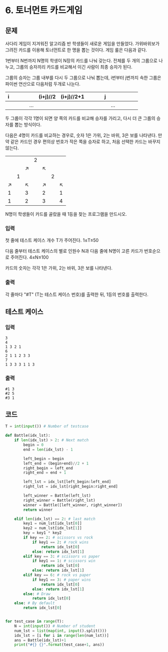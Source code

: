 # 6. 토너먼트 카드게임



## 문제

사다리 게임이 지겨워진 알고리즘 반 학생들이 새로운 게임을 만들었다. 가위바위보가 그려진 카드를 이용해 토너먼트로 한 명을 뽑는 것이다. 게임 룰은 다음과 같다.
 

1번부터 N번까지 N명의 학생이 N장의 카드를 나눠 갖는다. 전체를 두 개의 그룹으로 나누고, 그룹의 승자끼리 카드를 비교해서 이긴 사람이 최종 승자가 된다.

그룹의 승자는 그룹 내부를 다시 두 그룹으로 나눠 뽑는데, i번부터 j번까지 속한 그룹은 파이썬 연산으로 다음처럼 두개로 나눈다.

 

| i    |      |      |      |      | (i+j)//2 | (i+j)//2+1 |      |      |      | j    |      |      |      |      |      |
| ---- | ---- | ---- | ---- | ---- | -------- | ---------- | ---- | ---- | ---- | ---- | ---- | ---- | ---- | ---- | ---- |
|      |      |      |      | …    |          |            |      |      |      |      | …    |      |      |      |      |



두 그룹이 각각 1명이 되면 양 쪽의 카드를 비교해 승자를 가리고, 다시 더 큰 그룹의 승자를 뽑는 방식이다.

다음은 4명이 카드를 비교하는 경우로, 숫자 1은 가위, 2는 바위, 3은 보를 나타낸다. 만약 같은 카드인 경우 편의상 번호가 작은 쪽을 승자로 하고, 처음 선택한 카드는 바꾸지 않는다.

|      |      |      |      |      |      |      |
| ---- | ---- | ---- | ---- | ---- | ---- | ---- |
|      |      |      | 2    |      |      |      |
|      |      | ↗    |      | ↖    |      |      |
|      | 1    |      |      |      | 2    |      |
| ↗    |      | ↖    |      | ↗    |      | ↖    |
| 1    |      | 3    |      | 2    |      | 1    |
| 1    |      | 2    |      | 3    |      | 4    |

 


N명이 학생들이 카드를 골랐을 때 1등을 찾는 프로그램을 만드시오.



### 입력

첫 줄에 테스트 케이스 개수 T가 주어진다. 1≤T≤50
 

다음 줄부터 테스트 케이스의 별로 인원수 N과 다음 줄에 N명이 고른 카드가 번호순으로 주어진다. 4≤N≤100

카드의 숫자는 각각 1은 가위, 2는 바위, 3은 보를 나타낸다.



### 출력

각 줄마다 "#T" (T는 테스트 케이스 번호)를 출력한 뒤, 1등의 번호를 출력한다.



## 테스트 케이스

### 입력

```
3
4
1 3 2 1
6
2 1 1 2 3 3
7
1 3 3 3 1 1 3
```

### 출력

```
#1 3
#2 5
#3 1
```



## 코드

```python
T = int(input()) # Number of testcase

def Battle(idx_lst):
    if len(idx_lst) > 2: # Next match
        begin = 0
        end = len(idx_lst) - 1

        left_begin = begin
        left_end = (begin+end)//2 + 1
        right_begin = left_end
        right_end = end + 1

        left_lst = idx_lst[left_begin:left_end]
        right_lst = idx_lst[right_begin:right_end]

        left_winner = Battle(left_lst)
        right_winner = Battle(right_lst)
        winner = Battle([left_winner, right_winner])
        return winner

    elif len(idx_lst) == 2: # last match
        key1 = num_lst[idx_lst[0]]
        key2 = num_lst[idx_lst[1]]
        key = key1 * key2
        if key == 2: # scissors vs rock
            if key1 == 2: # rock wins
                return idx_lst[0]
            else: return idx_lst[1]
        elif key == 3: # scissors vs paper
            if key1 == 1: # scissors win
                return idx_lst[0]
            else: return idx_lst[1]
        elif key == 6: # rock vs paper
            if key1 == 3: # paper wins
                return idx_lst[0]
            else: return idx_lst[1]
        else: # Draw
            return idx_lst[0]
    else: # By default
        return idx_lst[0]


for test_case in range(T):
    N = int(input()) # Number of student
    num_lst = list(map(int, input().split()))
    idx_lst = [i for i in range(len(num_lst))]
    ans = Battle(idx_lst)+1
    print("#{} {}".format(test_case+1, ans))
```



